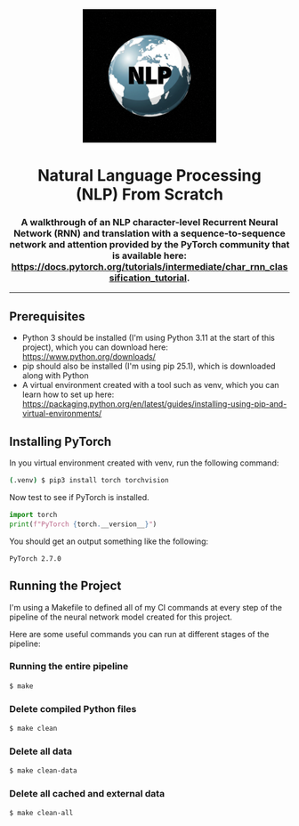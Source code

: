 <div align="center">
    <img 
        alt="metallic Earth with 'NLP' letters" 
        src="logo.avif"
        width="240px"
    />
</div>
<h1 align="center">
    Natural Language Processing<br/>
    (NLP) From Scratch
</h1>
<h3 align="center">
A walkthrough of an NLP character-level Recurrent Neural Network (RNN) and translation with a sequence-to-sequence network and attention provided by the PyTorch community that is available here: <a href="https://docs.pytorch.org/tutorials/intermediate/char_rnn_classification_tutorial" target="_blank"rel="noopener noreferrer">https://docs.pytorch.org/tutorials/intermediate/char_rnn_classification_tutorial</a>.
<hr>
</h3>

## Prerequisites
- Python 3 should be installed (I'm using Python 3.11 at the start of this project), which you can download here: https://www.python.org/downloads/
- pip should also be installed (I'm using pip 25.1), which is downloaded along with Python
- A virtual environment created with a tool such as venv, which you can learn how to set up here: https://packaging.python.org/en/latest/guides/installing-using-pip-and-virtual-environments/

## Installing PyTorch
In you virtual environment created with venv, run the following command:
```bash
(.venv) $ pip3 install torch torchvision
```
Now test to see if PyTorch is installed.
```python
import torch
print(f"PyTorch {torch.__version__}")
```
You should get an output something like the following:
```text
PyTorch 2.7.0
```
## Running the Project
I'm using a Makefile to defined all of my CI commands at every step of the pipeline of the neural network model created for this project.

Here are some useful commands you can run at different stages of the pipeline:
### Running the entire pipeline
```bash
$ make
```
### Delete compiled Python files
```bash
$ make clean
```
### Delete all data
```bash
$ make clean-data
```
### Delete all cached and external data
```bash
$ make clean-all
```